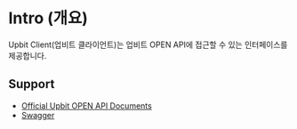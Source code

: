 # Intro (개요)

Upbit Client(업비트 클라이언트)는 업비트 OPEN API에 접근할 수 있는 인터페이스를 제공합니다.

## Support
- [Official Upbit OPEN API Documents](https://docs.upbit.com/)
- [Swagger](https://github.com/swagger-api)
